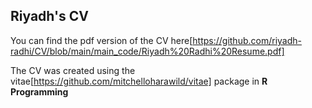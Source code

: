 ## Riyadh's CV


You can find the pdf version of the CV here[https://github.com/riyadh-radhi/CV/blob/main/main_code/Riyadh%20Radhi%20Resume.pdf]


The CV was created using the vitae[https://github.com/mitchelloharawild/vitae] package in **R Programming**